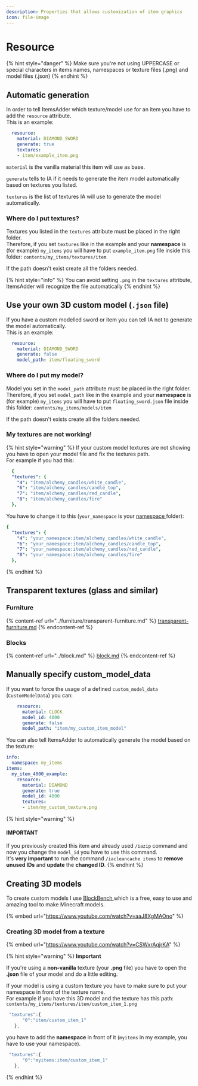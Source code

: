 ```yaml
---
description: Properties that allows customization of item graphics
icon: file-image
---
```


# Resource

{% hint style="danger" %}
Make sure you're not using UPPERCASE or special characters in items names, namespaces or texture files (.png) and model files (.json)
{% endhint %}

## Automatic generation

In order to tell ItemsAdder which texture/model use for an item you have to add the `resource` attribute.\
This is an example:

```yaml
  resource:
    material: DIAMOND_SWORD
    generate: true
    textures:
    - item/example_item.png
```

`material` is the vanilla material this item will use as base.

`generate` tells to IA if it needs to generate the item model automatically based on textures you listed.

`textures` is the list of textures IA will use to generate the model automatically.

### Where do I put textures?

Textures you listed in the `textures` attribute must be placed in the right folder.\
Therefore, if you set `textures` like in the example and your **namespace** is (for example) `my_items` you will have to put `example_item.png` file inside this folder: `contents/my_items/textures/item`

If the path doesn't exist create all the folders needed.

{% hint style="info" %}
You can avoid setting `.png` in the `textures` attribute, ItemsAdder will recognize the file automatically
{% endhint %}

## Use your own 3D custom model (`.json` file)

If you have a custom modelled sword or item you can tell IA not to generate the model automatically.\
This is an example:

```yaml
  resource:
    material: DIAMOND_SWORD
    generate: false
    model_path: item/floating_sword
```

### Where do I put my model?

Model you set in the `model_path` attribute must be placed in the right folder.\
Therefore, if you set `model_path` like in the example and your **namespace** is (for example) `my_items` you will have to put `floating_sword.json` file inside this folder: `contents/my_items/models/item`

If the path doesn't exists create all the folders needed.

### **My textures are not working!**

{% hint style="warning" %}
If your custom model textures are not showing you have to open your model file and fix the textures path.\
For example if you had this:

```yaml
  {
  "textures": {
    "4": "item/alchemy_candles/white_candle",
    "6": "item/alchemy_candles/candle_top",
    "7": "item/alchemy_candles/red_candle",
    "8": "item/alchemy_candles/fire"
  },
```

You have to change it to this (`your_namespace` is your [namespace ](broken-reference/)folder):

```yaml
{
  "textures": {
    "4": "your_namespace:item/alchemy_candles/white_candle",
    "6": "your_namespace:item/alchemy_candles/candle_top",
    "7": "your_namespace:item/alchemy_candles/red_candle",
    "8": "your_namespace:item/alchemy_candles/fire"
  },
```
{% endhint %}

## Transparent textures (glass and similar)

### Furniture

{% content-ref url="../furniture/transparent-furniture.md" %}
[transparent-furniture.md](../furniture/transparent-furniture.md)
{% endcontent-ref %}

### Blocks

{% content-ref url="../block.md" %}
[block.md](../block.md)
{% endcontent-ref %}

## Manually specify custom\_model\_data

If you want to force the usage of a defined `custom_model_data` (`CustomModelData`) you can:

```yaml
    resource:
      material: CLOCK
      model_id: 4000
      generate: false
      model_path: "item/my_custom_item_model"
```

You can also tell ItemsAdder to automatically generate the model based on the texture:

```yaml
info:
  namespace: my_items
items:
  my_item_4000_example:
    resource:
      material: DIAMOND
      generate: true
      model_id: 4000
      textures:
      - item/my_custom_texture.png
```

{% hint style="warning" %}
#### **IMPORTANT**

If you previously created this item and already used `/iazip` command and now you change the `model_id` you have to use this command.\
It's **very important** to run the command `/iacleancache items` to **remove unused IDs** and **update** the **changed ID**.
{% endhint %}

## Creating 3D models

To create custom models I use [BlockBench ](https://blockbench.net/)which is a free, easy to use and amazing tool to make Minecraft models.

{% embed url="https://www.youtube.com/watch?v=aaJ8XgMAOno" %}

### Creating 3D model from a texture

{% embed url="https://www.youtube.com/watch?v=CSWxrAqjrKA" %}

{% hint style="warning" %}
**Important**

If you're using a **non-vanilla** texture (your **.png** file) you have to open the **.json** file of your model and do a little editing.

If your model is using a custom texture you have to make sure to put your namespace in front of the texture name.\
For example if you have this 3D model and the texture has this path: `contents/my_items/textures/item/custom_item_1.png`

```javascript
 "textures":{
      "0":"item/custom_item_1"
   },
```

you have to add the **namespace** in front of it (`myitems` in my example, you have to use your namespace).

```javascript
 "textures":{
      "0":"myitems:item/custom_item_1"
   },
```
{% endhint %}
